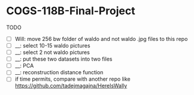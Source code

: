# COGS-118B-Final-Project
TODO

- [ ] Will: move 256 bw folder of waldo and not waldo .jpg files to this repo
- [ ] __: select 10-15 waldo pictures
- [ ] __: select 2 not waldo pictures
- [ ] __: put these two datasets into two files
- [ ] __: PCA
- [ ] __: reconstruction distance function
- [ ] if time permits, compare with another repo like https://github.com/tadejmagajna/HereIsWally
